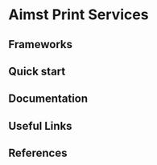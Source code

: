 # Aimst Print Services

## Frameworks


## Quick start


## Documentation


## Useful Links


## References
